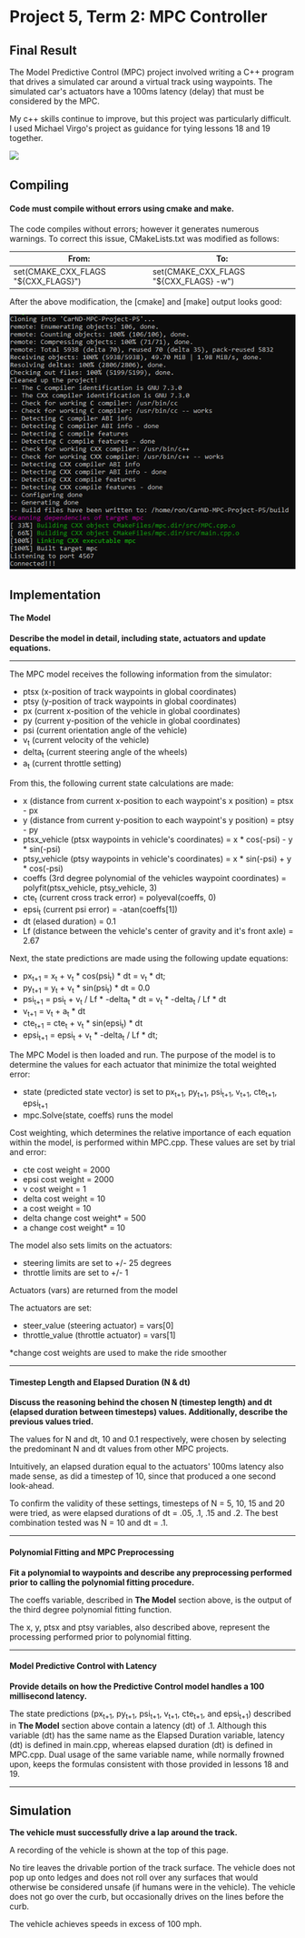 Project 5, Term 2: MPC Controller
=======================

Final Result
------------

The Model Predictive Control (MPC) project involved writing a C++ program that drives a simulated car around a virtual track using waypoints. The simulated car's actuators have a 100ms latency (delay) that must be considered by the MPC.

My c++ skills continue to improve, but this project was particularly difficult. I used Michael Virgo's project as guidance for tying lessons 18 and 19 together.



![](media/MPC_Controller.gif)

Compiling
---------

#### Code must compile without errors using cmake and make.

The code compiles without errors; however it generates numerous warnings. To correct this issue, CMakeLists.txt was modified as follows:

| From:                                | To:                                     |
|--------------------------------------|-----------------------------------------|
| set(CMAKE_CXX_FLAGS "\${CXX_FLAGS}") | set(CMAKE_CXX_FLAGS "\${CXX_FLAGS} -w") |

After the above modification, the [cmake] and [make] output looks good:

![](media/Compile.png)

Implementation
--------

#### The Model

**Describe the model in detail, including state, actuators and update equations.**

-------------------

The MPC model receives the following information from the simulator:
- ptsx (x-position of track waypoints in global coordinates)
- ptsy (y-position of track waypoints in global coordinates)
- px (current x-position of the vehicle in global coordinates)
- py (current y-position of the vehicle in global coordinates)
- psi (current orientation angle of the vehicle)
- v<sub>t</sub> (current velocity of the vehicle)
- delta<sub>t</sub> (current steering angle of the wheels)
- a<sub>t</sub> (current throttle setting)

From this, the following current state calculations are made:
- x (distance from current x-position to each waypoint's x position) = ptsx - px
- y (distance from current y-position to each waypoint's y position) = ptsy - py
- ptsx_vehicle (ptsx waypoints in vehicle's coordinates) = x * cos(-psi) - y * sin(-psi)
- ptsy_vehicle (ptsy waypoints in vehicle's coordinates) = x * sin(-psi) + y * cos(-psi)
- coeffs (3rd degree polynomial of the vehicles waypoint coordinates) = polyfit(ptsx_vehicle, ptsy_vehicle, 3)
- cte<sub>t</sub> (current cross track error) = polyeval(coeffs, 0)
- epsi<sub>t</sub> (current psi error) = -atan(coeffs[1])
- dt (elased duration) = 0.1
- Lf (distance between the vehicle's center of gravity and it's front axle) = 2.67

Next, the state predictions are made using the following update equations:
- px<sub>t+1</sub> = x<sub>t</sub>  + v<sub>t</sub> * cos(psi<sub>t</sub>) * dt = v<sub>t</sub> * dt;
- py<sub>t+1</sub> = y<sub>t</sub> + v<sub>t</sub> * sin(psi<sub>t</sub>) * dt = 0.0
- psi<sub>t+1</sub> = psi<sub>t</sub> + v<sub>t</sub> / Lf * -delta<sub>t</sub> * dt = v<sub>t</sub> * -delta<sub>t</sub> / Lf * dt
- v<sub>t+1</sub> = v<sub>t</sub> + a<sub>t</sub> * dt
- cte<sub>t+1</sub> = cte<sub>t</sub> + v<sub>t</sub> * sin(epsi<sub>t</sub>) * dt
- epsi<sub>t+1</sub> = epsi<sub>t</sub> + v<sub>t</sub> * -delta<sub>t</sub> / Lf * dt;

The MPC Model is then loaded and run.  The purpose of the model is to determine the values for each actuator that minimize the total weighted error:
- state (predicted state vector) is set to px<sub>t+1</sub>, py<sub>t+1</sub>, psi<sub>t+1</sub>, v<sub>t+1</sub>, cte<sub>t+1</sub>, epsi<sub>t+1</sub>
- mpc.Solve(state, coeffs) runs the model

Cost weighting, which determines the relative importance of each equation within the model, is performed within MPC.cpp.  These values are set by trial and error:
- cte cost weight = 2000
- epsi cost weight = 2000
- v cost weight = 1
- delta cost weight = 10
- a cost weight = 10
- delta change cost weight*  = 500
- a change cost weight* = 10

The model also sets limits on the actuators:
- steering limits are set to +/- 25 degrees
- throttle limits are set to +/- 1

Actuators (vars) are returned from the model

The actuators are set:
- steer_value (steering actuator) = vars[0]
- throttle_value (throttle actuator) = vars[1]

*change cost weights are used to make the ride smoother

---------------
#### Timestep Length and Elapsed Duration (N & dt)

**Discuss the reasoning behind the chosen N (timestep length) and dt (elapsed duration between timesteps) values. Additionally, describe the previous values tried.**

The values for N and dt, 10 and 0.1 respectively, were chosen by selecting the predominant N and dt values from other MPC projects. 

Intuitively, an elapsed duration equal to the actuators' 100ms latency also made sense, as did a timestep of 10, since that produced a one second look-ahead.

To confirm the validity of these settings, timesteps of N = 5, 10, 15 and 20 were tried, as were elapsed durations of dt = .05, .1, .15 and .2.  The best combination tested was N = 10 and dt = .1.

---------------
#### Polynomial Fitting and MPC Preprocessing

**Fit a polynomial to waypoints and describe any preprocessing performed prior to calling the polynomial fitting procedure.**

The coeffs variable, described in **The Model** section above, is the output of the third degree polynomial fitting function.

The x, y, ptsx and ptsy variables, also described above, represent the processing performed prior to polynomial fitting.

---------------
#### Model Predictive Control with Latency

**Provide details on how the Predictive Control model handles a 100 millisecond latency.**

The state predictions (px<sub>t+1</sub>, py<sub>t+1</sub>, psi<sub>t+1</sub>, v<sub>t+1</sub>, cte<sub>t+1</sub>, and epsi<sub>t+1</sub>) described in **The Model** section above contain a latency (dt) of .1.  Although this variable (dt) has the same name as the Elapsed Duration variable, latency (dt) is defined in main.cpp, whereas elapsed duration (dt) is defined in MPC.cpp.  Dual usage of the same variable name, while normally frowned upon, keeps the formulas consistent with those provided in lessons 18 and 19.

-------------------

Simulation
-------------------

**The vehicle must successfully drive a lap around the track.**

A recording of the vehicle is shown at the top of this page.

No tire leaves the drivable portion of the track surface. The vehicle does not pop up onto ledges and does not roll over any surfaces that would otherwise be considered unsafe (if humans were in the vehicle).  The vehicle does not go over the curb, but occasionally drives on the lines before the curb.

The vehicle achieves speeds in excess of 100 mph.


